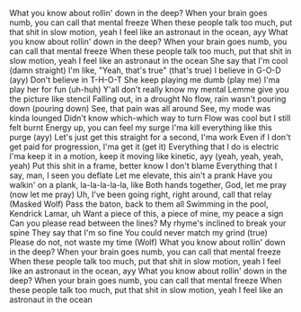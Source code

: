 What you know about rollin' down in the deep?
When your brain goes numb, you can call that mental freeze
When these people talk too much, put that shit in slow motion, yeah
I feel like an astronaut in the ocean, ayy
What you know about rollin' down in the deep?
When your brain goes numb, you can call that mental freeze
When these people talk too much, put that shit in slow motion, yeah
I feel like an astronaut in the ocean
She say that I'm cool (damn straight)
I'm like, "Yeah, that's true" (that's true)
I believe in G-O-D (ayy)
Don't believe in T-H-O-T
She keep playing me dumb (play me)
I'ma play her for fun (uh-huh)
Y'all don't really know my mental
Lemme give you the picture like stencil
Falling out, in a drought
No flow, rain wasn't pouring down (pouring down)
See, that pain was all around
See, my mode was kinda lounged
Didn't know which-which way to turn
Flow was cool but I still felt burnt
Energy up, you can feel my surge
I'ma kill everything like this purge (ayy)
Let's just get this straight for a second, I'ma work
Even if I don't get paid for progression, I'ma get it (get it)
Everything that I do is electric
I'ma keep it in a motion, keep it moving like kinetic, ayy (yeah, yeah, yeah, yeah)
Put this shit in a frame, better know I don't blame
Everything that I say, man, I seen you deflate
Let me elevate, this ain't a prank
Have you walkin' on a plank, la-la-la-la-la, like
Both hands together, God, let me pray (now let me pray)
Uh, I've been going right, right around, call that relay (Masked Wolf)
Pass the baton, back to them all
Swimming in the pool, Kendrick Lamar, uh
Want a piece of this, a piece of mine, my peace a sign
Can you please read between the lines?
My rhyme's inclined to break your spine
They say that I'm so fine
You could never match my grind (true)
Please do not, not waste my time (Wolf)
What you know about rollin' down in the deep?
When your brain goes numb, you can call that mental freeze
When these people talk too much, put that shit in slow motion, yeah
I feel like an astronaut in the ocean, ayy
What you know about rollin' down in the deep?
When your brain goes numb, you can call that mental freeze
When these people talk too much, put that shit in slow motion, yeah
I feel like an astronaut in the ocean
